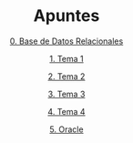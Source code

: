 <div align="center">

# Apuntes

[0. Base de Datos Relacionales](./UD_BD_Relacionales.pdf)

[1. Tema 1](./Tema1.odp)

[2. Tema 2](./Normalizacion.pdf)

[3. Tema 3](./Tema3.odp)

[4. Tema 4](./Tema4.odp)

[5. Oracle](./oracleSQL.pdf)

</div>
